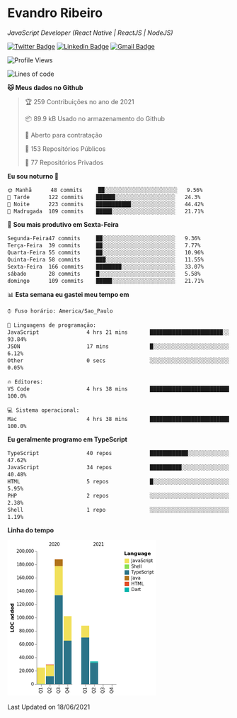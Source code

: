 # Evandro **Ribeiro**

*JavaScript Developer (React Native | ReactJS | NodeJS)*

[![Twitter Badge](https://img.shields.io/badge/-@ribeiroevandro-201B2D?style=flat-square&labelColor=201B2D&logo=twitter&logoColor=white&link=https://twitter.com/ribeiroevandro)](https://twitter.com/ribeiroevandro) 
[![Linkedin Badge](https://img.shields.io/badge/-Evandro%20Ribeiro-201B2D?style=flat-square&logo=Linkedin&logoColor=white&link=https://www.linkedin.com/in/ribeiroevandro)](https://www.linkedin.com/in/ribeiroevandro) 
[![Gmail Badge](https://img.shields.io/badge/-oi@ribeiroevandro.com.br-201B2D?style=flat-square&logo=Gmail&logoColor=white&link=mailto:oi@ribeiroevandro.com.br)](mailto:oi@ribeiroevandro.com.br)


<!--START_SECTION:waka-->
![Profile Views](http://img.shields.io/badge/Visualizac%C3%B5es%20do%20perfil-0-blue)

![Lines of code](https://img.shields.io/badge/Desde%20o%20Hello%20World%20eu%20escrevi-466053%20linhas%20de%20c%C3%B3digo-blue)

**🐱 Meus dados no Github** 

> 🏆 259 Contribuições no ano de 2021
 > 
> 📦 89.9 kB Usado no armazenamento do Github 
 > 
> 💼 Aberto para contratação
 > 
> 📜 153 Repositórios Públicos 
 > 
> 🔑 77 Repositórios Privados  
 > 
**Eu sou noturno 🦉** 

```text
🌞 Manhã      48 commits     ██░░░░░░░░░░░░░░░░░░░░░░░   9.56% 
🌆 Tarde      122 commits    ██████░░░░░░░░░░░░░░░░░░░   24.3% 
🌃 Noite      223 commits    ███████████░░░░░░░░░░░░░░   44.42% 
🌙 Madrugada  109 commits    █████░░░░░░░░░░░░░░░░░░░░   21.71%

```
📅 **Sou mais produtivo em Sexta-Feira** 

```text
Segunda-Feira47 commits     ██░░░░░░░░░░░░░░░░░░░░░░░   9.36% 
Terça-Feira  39 commits     ██░░░░░░░░░░░░░░░░░░░░░░░   7.77% 
Quarta-Feira 55 commits     ██░░░░░░░░░░░░░░░░░░░░░░░   10.96% 
Quinta-Feira 58 commits     ███░░░░░░░░░░░░░░░░░░░░░░   11.55% 
Sexta-Feira  166 commits    ████████░░░░░░░░░░░░░░░░░   33.07% 
sábado       28 commits     █░░░░░░░░░░░░░░░░░░░░░░░░   5.58% 
domingo      109 commits    █████░░░░░░░░░░░░░░░░░░░░   21.71%

```


📊 **Esta semana eu gastei meu tempo em** 

```text
⌚︎ Fuso horário: America/Sao_Paulo

💬 Linguagens de programação: 
JavaScript               4 hrs 21 mins       ███████████████████████░░   93.84% 
JSON                     17 mins             █░░░░░░░░░░░░░░░░░░░░░░░░   6.12% 
Other                    0 secs              ░░░░░░░░░░░░░░░░░░░░░░░░░   0.05%

🔥 Editores: 
VS Code                  4 hrs 38 mins       █████████████████████████   100.0%

💻 Sistema operacional: 
Mac                      4 hrs 38 mins       █████████████████████████   100.0%

```

**Eu geralmente programo em TypeScript** 

```text
TypeScript               40 repos            ████████████░░░░░░░░░░░░░   47.62% 
JavaScript               34 repos            ██████████░░░░░░░░░░░░░░░   40.48% 
HTML                     5 repos             █░░░░░░░░░░░░░░░░░░░░░░░░   5.95% 
PHP                      2 repos             ░░░░░░░░░░░░░░░░░░░░░░░░░   2.38% 
Shell                    1 repo              ░░░░░░░░░░░░░░░░░░░░░░░░░   1.19%

```


**Linha do tempo**

![Chart not found](https://raw.githubusercontent.com/ribeiroevandro/ribeiroevandro/master/charts/bar_graph.png) 


 Last Updated on 18/06/2021
<!--END_SECTION:waka-->
